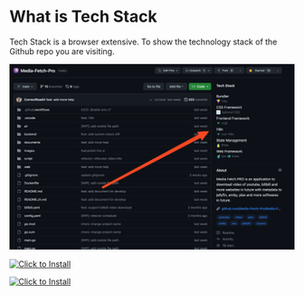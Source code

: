 # What is Tech Stack
Tech Stack is a browser extensive. To show the technology stack of the Github repo you are visiting.

![Alt text](img/image.png)


<a href="https://addons.mozilla.org/en-US/firefox/addon/tech-stack/"><img alt="Click to Install" src="https://github.com/Get-Tech-Stack/Homepage/blob/main/img/firefox.en.png?raw=true" />

<a href="https://addons.mozilla.org/en-US/firefox/addon/tech-stack/"><img alt="Click to Install" src="https://github.com/Get-Tech-Stack/Homepage/blob/main/img/firefox.zh.png?raw=true" />
